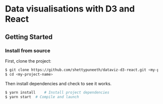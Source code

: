 # Data visualisations with D3 and React

## Getting Started

### Install from source

First, clone the project:

```bash
$ git clone https://github.com/shettypuneeth/dataviz-d3-react.git <my-project-name>
$ cd <my-project-name>
```
Then install dependencies and check to see it works.

```bash
$ yarn install    # Install project dependencies
$ yarn start  # Compile and launch
```

